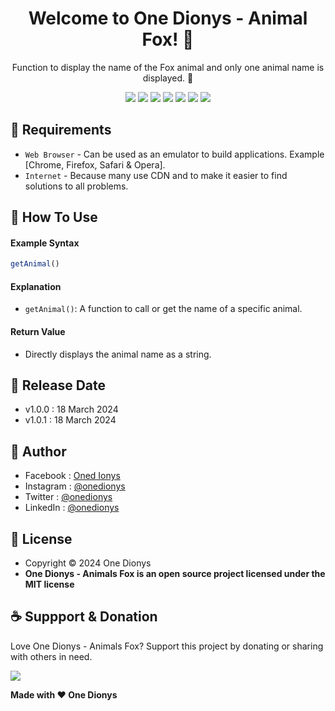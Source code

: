 <h1 align="center">Welcome to One Dionys - Animal Fox! 👋 </h1>

<p align="center">Function to display the name of the Fox animal and only one animal name is displayed. 💖 </p>

<p align="center">
<img src="https://img.shields.io/github/contributors/onedionys/onedionys-animal-fox?style=flat-square">
<img src="https://img.shields.io/github/issues/onedionys/onedionys-animal-fox?style=flat-square">
<img src="https://img.shields.io/github/stars/onedionys/onedionys-animal-fox?style=flat-square"> 
<img src="https://img.shields.io/github/forks/onedionys/onedionys-animal-fox?style=flat-square">
<img src="https://img.shields.io/github/last-commit/onedionys/onedionys-animal-fox.svg?style=flat-square">
<img src="https://img.shields.io/github/languages/code-size/onedionys/onedionys-animal-fox?style=flat-square">
<img src="https://img.shields.io/github/license/onedionys/onedionys-animal-fox?style=flat-square">
</p>

## 💾 Requirements

* `Web Browser` - Can be used as an emulator to build applications. Example [Chrome, Firefox, Safari & Opera].
* `Internet` - Because many use CDN and to make it easier to find solutions to all problems.

## 🎯 How To Use

#### Example Syntax

```javascript
getAnimal()
```

#### Explanation

* `getAnimal()`: A function to call or get the name of a specific animal.

#### Return Value

* Directly displays the animal name as a string.

## 📆 Release Date

* v1.0.0 : 18 March 2024
* v1.0.1 : 18 March 2024

## 🧑 Author

* Facebook : <a href="https://www.facebook.com/theonedionys"> Oned Ionys</a>
* Instagram : <a href="https://www.instagram.com/onedionys/"> @onedionys</a>
* Twitter : <a href="https://twitter.com/onedionys"> @onedionys</a>
* LinkedIn :  <a href="https://www.linkedin.com/in/onedionys/"> @onedionys</a>

## 📝 License

* Copyright © 2024 One Dionys
* **One Dionys - Animals Fox is an open source project licensed under the MIT license**

## ☕️ Suppport & Donation

Love One Dionys - Animals Fox? Support this project by donating or sharing with others in need.

<a href="https://www.buymeacoffee.com/onedionys"><img src="https://img.shields.io/badge/Buy_Me_A_Coffee-FFDD00?style=for-the-badge&logo=buy-me-a-coffee&logoColor=black"/> </a>

**Made with ❤️ One Dionys**
